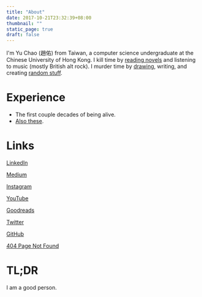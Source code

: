 ```yaml
---
title: "About"
date: 2017-10-21T23:32:39+08:00
thumbnail: ""
static_page: true
draft: false
---
```


I'm Yu Chao (趙佑) from Taiwan, a computer science undergraduate at the Chinese University of Hong Kong. I kill time by [reading novels](https://www.goodreads.com/author/show/18427549.Yu_Chao) and listening to music (mostly British alt rock). I murder time by [drawing](https://www.instagram.com/yuchao.jpg/), writing, and creating [random stuff](/projects).

# Experience
* The first couple decades of being alive.
* [Also these](https://yuchao.page/).

# Links
[LinkedIn](https://www.linkedin.com/in/yu-chao-a55b85b2/)

[Medium](https://medium.com/@realYuChao)

[Instagram](https://instagram.com/yuchao.jpg)

[YouTube](https://www.youtube.com/channel/UC3LBzCYKiqZ_S2FaJE7o_Vw)

[Goodreads](https://www.goodreads.com/author/show/18427549.Yu_Chao)

[Twitter](https://twitter.com/realYuChao)

[GitHub](https://github.com/YuChaoGithub)

[404 Page Not Found](https://shinerightstudio.com/404)

# TL;DR
I am a good person.
